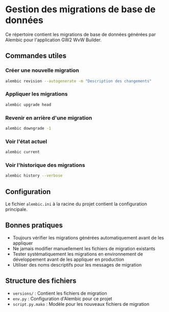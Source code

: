 # Gestion des migrations de base de données

Ce répertoire contient les migrations de base de données générées par Alembic pour l'application GW2 WvW Builder.

## Commandes utiles

### Créer une nouvelle migration
```bash
alembic revision --autogenerate -m "Description des changements"
```

### Appliquer les migrations
```bash
alembic upgrade head
```

### Revenir en arrière d'une migration
```bash
alembic downgrade -1
```

### Voir l'état actuel
```bash
alembic current
```

### Voir l'historique des migrations
```bash
alembic history --verbose
```

## Configuration

Le fichier `alembic.ini` à la racine du projet contient la configuration principale.

## Bonnes pratiques

- Toujours vérifier les migrations générées automatiquement avant de les appliquer
- Ne jamais modifier manuellement les fichiers de migration existants
- Tester systématiquement les migrations en environnement de développement avant de les appliquer en production
- Utiliser des noms descriptifs pour les messages de migration

## Structure des fichiers

- `versions/` : Contient les fichiers de migration
- `env.py` : Configuration d'Alembic pour ce projet
- `script.py.mako` : Modèle pour les nouveaux fichiers de migration
